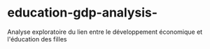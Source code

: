 # education-gdp-analysis-
Analyse exploratoire du lien entre le développement économique et l'éducation des filles
